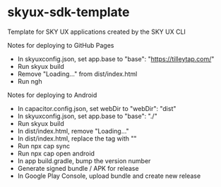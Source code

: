 # skyux-sdk-template
Template for SKY UX applications created by the SKY UX CLI

Notes for deploying to GitHub Pages
- In skyuxconfig.json, set app.base to "base": "https://tilleytap.com/"
- Run skyux build
- Remove "Loading..." from dist/index.html
- Run ngh

Notes for deploying to Android
- In capacitor.config.json, set webDir to "webDir": "dist"
- In skyuxconfig.json, set app.base to "base": "./"
- Run skyux build
- In dist/index.html, remove "Loading..."
- In dist/index.html, replace the <base href...> tag with "<script>document.write('<base href="' + document.location + '" />');</script>"
- Run npx cap sync
- Run npx cap open android
- In app build.gradle, bump the version number
- Generate signed bundle / APK for release
- In Google Play Console, upload bundle and create new release

